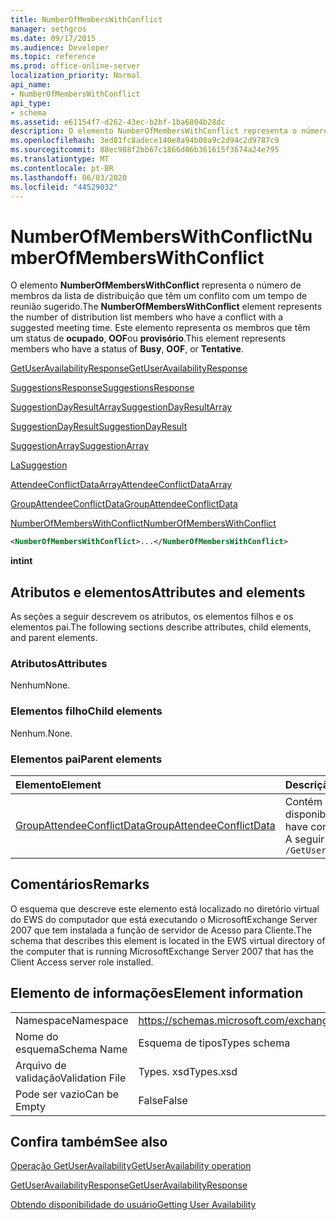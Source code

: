 ```yaml
---
title: NumberOfMembersWithConflict
manager: sethgros
ms.date: 09/17/2015
ms.audience: Developer
ms.topic: reference
ms.prod: office-online-server
localization_priority: Normal
api_name:
- NumberOfMembersWithConflict
api_type:
- schema
ms.assetid: e61154f7-d262-43ec-b2bf-1ba6804b28dc
description: O elemento NumberOfMembersWithConflict representa o número de membros da lista de distribuição que têm um conflito com um tempo de reunião sugerido. Este elemento representa os membros que têm um status de ocupado, OOF ou provisório.
ms.openlocfilehash: 3ed81fc8adece140e8a94b08a9c2d94c2d9787c9
ms.sourcegitcommit: 88ec988f2bb67c1866d06b361615f3674a24e795
ms.translationtype: MT
ms.contentlocale: pt-BR
ms.lasthandoff: 06/03/2020
ms.locfileid: "44529032"
---
```

# <a name="numberofmemberswithconflict"></a><span data-ttu-id="24231-104">NumberOfMembersWithConflict</span><span class="sxs-lookup"><span data-stu-id="24231-104">NumberOfMembersWithConflict</span></span>

<span data-ttu-id="24231-105">O elemento **NumberOfMembersWithConflict** representa o número de membros da lista de distribuição que têm um conflito com um tempo de reunião sugerido.</span><span class="sxs-lookup"><span data-stu-id="24231-105">The **NumberOfMembersWithConflict** element represents the number of distribution list members who have a conflict with a suggested meeting time.</span></span> <span data-ttu-id="24231-106">Este elemento representa os membros que têm um status de **ocupado**, **OOF**ou **provisório**.</span><span class="sxs-lookup"><span data-stu-id="24231-106">This element represents members who have a status of **Busy**, **OOF**, or **Tentative**.</span></span>
  
[<span data-ttu-id="24231-107">GetUserAvailabilityResponse</span><span class="sxs-lookup"><span data-stu-id="24231-107">GetUserAvailabilityResponse</span></span>](getuseravailabilityresponse.md)
  
[<span data-ttu-id="24231-108">SuggestionsResponse</span><span class="sxs-lookup"><span data-stu-id="24231-108">SuggestionsResponse</span></span>](suggestionsresponse.md)
  
[<span data-ttu-id="24231-109">SuggestionDayResultArray</span><span class="sxs-lookup"><span data-stu-id="24231-109">SuggestionDayResultArray</span></span>](suggestiondayresultarray.md)
  
[<span data-ttu-id="24231-110">SuggestionDayResult</span><span class="sxs-lookup"><span data-stu-id="24231-110">SuggestionDayResult</span></span>](suggestiondayresult.md)
  
[<span data-ttu-id="24231-111">SuggestionArray</span><span class="sxs-lookup"><span data-stu-id="24231-111">SuggestionArray</span></span>](suggestionarray.md)
  
[<span data-ttu-id="24231-112">La</span><span class="sxs-lookup"><span data-stu-id="24231-112">Suggestion</span></span>](suggestion.md)
  
[<span data-ttu-id="24231-113">AttendeeConflictDataArray</span><span class="sxs-lookup"><span data-stu-id="24231-113">AttendeeConflictDataArray</span></span>](attendeeconflictdataarray.md)
  
[<span data-ttu-id="24231-114">GroupAttendeeConflictData</span><span class="sxs-lookup"><span data-stu-id="24231-114">GroupAttendeeConflictData</span></span>](groupattendeeconflictdata.md)
  
[<span data-ttu-id="24231-115">NumberOfMembersWithConflict</span><span class="sxs-lookup"><span data-stu-id="24231-115">NumberOfMembersWithConflict</span></span>](numberofmemberswithconflict.md)
  
```xml
<NumberOfMembersWithConflict>...</NumberOfMembersWithConflict>
```

 <span data-ttu-id="24231-116">**int**</span><span class="sxs-lookup"><span data-stu-id="24231-116">**int**</span></span>
## <a name="attributes-and-elements"></a><span data-ttu-id="24231-117">Atributos e elementos</span><span class="sxs-lookup"><span data-stu-id="24231-117">Attributes and elements</span></span>

<span data-ttu-id="24231-118">As seções a seguir descrevem os atributos, os elementos filhos e os elementos pai.</span><span class="sxs-lookup"><span data-stu-id="24231-118">The following sections describe attributes, child elements, and parent elements.</span></span>
  
### <a name="attributes"></a><span data-ttu-id="24231-119">Atributos</span><span class="sxs-lookup"><span data-stu-id="24231-119">Attributes</span></span>

<span data-ttu-id="24231-120">Nenhum</span><span class="sxs-lookup"><span data-stu-id="24231-120">None.</span></span>
  
### <a name="child-elements"></a><span data-ttu-id="24231-121">Elementos filho</span><span class="sxs-lookup"><span data-stu-id="24231-121">Child elements</span></span>

<span data-ttu-id="24231-122">Nenhum.</span><span class="sxs-lookup"><span data-stu-id="24231-122">None.</span></span>
  
### <a name="parent-elements"></a><span data-ttu-id="24231-123">Elementos pai</span><span class="sxs-lookup"><span data-stu-id="24231-123">Parent elements</span></span>

|<span data-ttu-id="24231-124">**Elemento**</span><span class="sxs-lookup"><span data-stu-id="24231-124">**Element**</span></span>|<span data-ttu-id="24231-125">**Descrição**</span><span class="sxs-lookup"><span data-stu-id="24231-125">**Description**</span></span>|
|:-----|:-----|
|[<span data-ttu-id="24231-126">GroupAttendeeConflictData</span><span class="sxs-lookup"><span data-stu-id="24231-126">GroupAttendeeConflictData</span></span>](groupattendeeconflictdata.md) <br/> |<span data-ttu-id="24231-127">Contém informações de conflito agregadas sobre o número de usuários que estão disponíveis, o número de usuários que têm conflitos e o número de usuários que não têm informações de disponibilidade em uma lista de distribuição para um tempo de reunião sugerido.</span><span class="sxs-lookup"><span data-stu-id="24231-127">Contains aggregate conflict information about the number of users who are available, the number of users who have conflicts, and the number of users who do not have availability information in a distribution list for a suggested meeting time.</span></span>  <br/> <span data-ttu-id="24231-128">A seguir está a expressão XPath para este elemento:</span><span class="sxs-lookup"><span data-stu-id="24231-128">The following is the XPath expression to this element:</span></span>  <br/>  `/GetUserAvailabilityResponse/SuggestionsResponse/SuggestionDayResultArray/SuggestionDayResult[i]/SuggestionArray/Suggestion[i]/AttendeeConflictDataArray/GroupAttendeeConflictData[i]` <br/> |
   
## <a name="remarks"></a><span data-ttu-id="24231-129">Comentários</span><span class="sxs-lookup"><span data-stu-id="24231-129">Remarks</span></span>

<span data-ttu-id="24231-130">O esquema que descreve este elemento está localizado no diretório virtual do EWS do computador que está executando o MicrosoftExchange Server 2007 que tem instalada a função de servidor de Acesso para Cliente.</span><span class="sxs-lookup"><span data-stu-id="24231-130">The schema that describes this element is located in the EWS virtual directory of the computer that is running MicrosoftExchange Server 2007 that has the Client Access server role installed.</span></span>
  
## <a name="element-information"></a><span data-ttu-id="24231-131">Elemento de informações</span><span class="sxs-lookup"><span data-stu-id="24231-131">Element information</span></span>

|||
|:-----|:-----|
|<span data-ttu-id="24231-132">Namespace</span><span class="sxs-lookup"><span data-stu-id="24231-132">Namespace</span></span>  <br/> |https://schemas.microsoft.com/exchange/services/2006/types  <br/> |
|<span data-ttu-id="24231-133">Nome do esquema</span><span class="sxs-lookup"><span data-stu-id="24231-133">Schema Name</span></span>  <br/> |<span data-ttu-id="24231-134">Esquema de tipos</span><span class="sxs-lookup"><span data-stu-id="24231-134">Types schema</span></span>  <br/> |
|<span data-ttu-id="24231-135">Arquivo de validação</span><span class="sxs-lookup"><span data-stu-id="24231-135">Validation File</span></span>  <br/> |<span data-ttu-id="24231-136">Types. xsd</span><span class="sxs-lookup"><span data-stu-id="24231-136">Types.xsd</span></span>  <br/> |
|<span data-ttu-id="24231-137">Pode ser vazio</span><span class="sxs-lookup"><span data-stu-id="24231-137">Can be Empty</span></span>  <br/> |<span data-ttu-id="24231-138">False</span><span class="sxs-lookup"><span data-stu-id="24231-138">False</span></span>  <br/> |
   
## <a name="see-also"></a><span data-ttu-id="24231-139">Confira também</span><span class="sxs-lookup"><span data-stu-id="24231-139">See also</span></span>



[<span data-ttu-id="24231-140">Operação GetUserAvailability</span><span class="sxs-lookup"><span data-stu-id="24231-140">GetUserAvailability operation</span></span>](getuseravailability-operation.md)
  
[<span data-ttu-id="24231-141">GetUserAvailabilityResponse</span><span class="sxs-lookup"><span data-stu-id="24231-141">GetUserAvailabilityResponse</span></span>](getuseravailabilityresponse.md)


[<span data-ttu-id="24231-142">Obtendo disponibilidade do usuário</span><span class="sxs-lookup"><span data-stu-id="24231-142">Getting User Availability</span></span>](https://msdn.microsoft.com/library/d4133fcb-9b0f-4e6b-aadf-a389da83516a%28Office.15%29.aspx)


